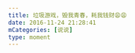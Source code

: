 ```yaml
---
title: 垃圾游戏，毁我青春，耗我钱财😩😩
date: 2016-11-24 21:28:41
mCategories: [说说]
type: moment
---
```


<div id="pics-20161124212841"></div>

<script src="/lib/moment/pics.js"></script>
<script>
var data = [
    {"link": "2016-11-24_000000.jpeg", "type": "shuoshuo"},
    {"link": "2016-11-24_000001.jpeg", "type": "shuoshuo"}
];
picsRender(data, "pics-20161124212841");
</script>
